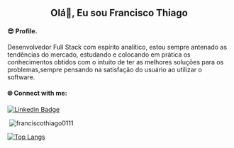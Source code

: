 
<h2 align="center">Olá👋, Eu sou Francisco Thiago</h2>

<h4 align="left">😎 Profile.</h4>

  <p>Desenvolvedor Full Stack com espírito analítico, estou sempre antenado as tendências do mercado, estudando e colocando em prática os conhecimentos obtidos com
o intuito de ter as melhores soluções para os problemas,sempre pensando na satisfação do usuário ao utilizar o software.</p>  

<h4 align="left">🌐 Connect with me:</h4>
<p align="left">
 
[![Linkedin Badge](https://img.shields.io/badge/-LinkedIn-blue?style=flat-square&logo=Linkedin&logoColor=white&link=https://www.linkedin.com/in/franciscothiago/)](https://www.linkedin.com/in/franciscothiago/)





<p>&nbsp;<img align="justify" src="https://github-readme-stats.vercel.app/api?username=franciscothiago0111&show_icons=true&locale=en" alt="franciscothiago0111" /></p>

[![Top Langs](https://github-readme-stats.vercel.app/api/top-langs/?username=franciscothiago0111&layout=compact)](https://github.com/anuraghazra/github-readme-stats)

